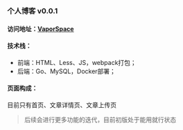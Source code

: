### 个人博客 v0.0.1

#### 访问地址：[VaporSpace](https://mess663.github.io/blog/)

#### 技术栈：
- 前端：HTML、Less、JS，webpack打包；
- 后端：Go、MySQL，Docker部署；

#### 页面构成：
目前只有首页、文章详情页、文章上传页

> 后续会进行更多功能的迭代，目前初版处于能用就行状态
